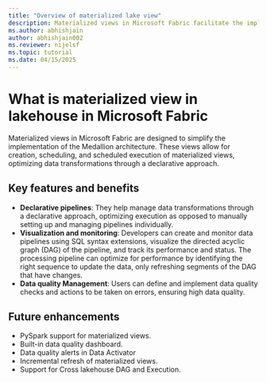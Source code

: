```yaml
---
title: "Overview of materialized lake view"
description: Materialized views in Microsoft Fabric facilitate the implementation of the Medallion architecture by enabling automated creation, scheduling, and execution of materialized views.
ms.author: abhishjain 
author: abhishjain002
ms.reviewer: nijelsf
ms.topic: tutorial
ms.date: 04/15/2025
---
```


# What is materialized view in lakehouse in Microsoft Fabric

Materialized views in Microsoft Fabric are designed to simplify the implementation of the Medallion architecture. These views allow for creation, scheduling, and scheduled execution of materialized views, optimizing data transformations through a declarative approach. 

## Key features and benefits
*	**Declarative pipelines**: They help manage data transformations through a declarative approach, optimizing execution as opposed to manually setting up and managing pipelines individually.
*	**Visualization and monitoring**: Developers can create and monitor data pipelines using SQL syntax extensions, visualize the directed acyclic graph (DAG) of the pipeline, and track its performance and status. The processing pipeline can optimize for performance by identifying the right sequence to update the data, only refreshing segments of the DAG that have changes.    
*	**Data quality Management**: Users can define and implement data quality checks and actions to be taken on errors, ensuring high data quality.

## Future enhancements

*	PySpark support for materialized views.
*	Built-in data quality dashboard.
*	Data quality alerts in Data Activator
*	Incremental refresh of materialized views.
*	Support for Cross lakehouse DAG and Execution.
